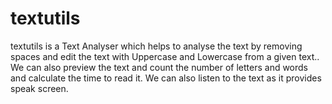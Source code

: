 # textutils
textutils is a Text Analyser which helps to analyse the text by removing spaces and edit the text with Uppercase and Lowercase from a given text..
We can also preview the text and count the number of letters and words and calculate the time to read it.
We can also listen to the text as it provides speak screen.
